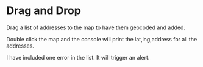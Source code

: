 # Drag and Drop

Drag a list of addresses to the map to have them geocoded and added.

Double click the map and the console will print the lat,lng,address for all the addresses.

I have included one error in the list. It will trigger an alert.
